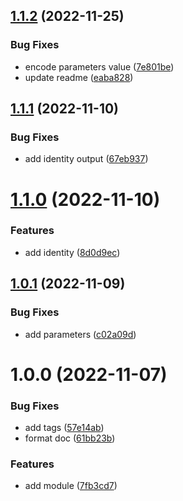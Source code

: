## [1.1.2](https://github.com/data-platform-hq/terraform-azurerm-logic-app-workflow/compare/v1.1.1...v1.1.2) (2022-11-25)


### Bug Fixes

* encode parameters value ([7e801be](https://github.com/data-platform-hq/terraform-azurerm-logic-app-workflow/commit/7e801be10102780186f4e5ca2d051b1e3dd57291))
* update readme ([eaba828](https://github.com/data-platform-hq/terraform-azurerm-logic-app-workflow/commit/eaba8284a5c5a53a367fef3a61fffe7b9c3ed224))

## [1.1.1](https://github.com/data-platform-hq/terraform-azurerm-logic-app-workflow/compare/v1.1.0...v1.1.1) (2022-11-10)


### Bug Fixes

* add identity output ([67eb937](https://github.com/data-platform-hq/terraform-azurerm-logic-app-workflow/commit/67eb93712502f7784e33a12cddc8dbbc2f3359af))

# [1.1.0](https://github.com/data-platform-hq/terraform-azurerm-logic-app-workflow/compare/v1.0.1...v1.1.0) (2022-11-10)


### Features

* add identity ([8d0d9ec](https://github.com/data-platform-hq/terraform-azurerm-logic-app-workflow/commit/8d0d9ec25135aa49162b3d3aa97a4e6c6d3c43f9))

## [1.0.1](https://github.com/data-platform-hq/terraform-azurerm-logic-app-workflow/compare/v1.0.0...v1.0.1) (2022-11-09)


### Bug Fixes

* add parameters ([c02a09d](https://github.com/data-platform-hq/terraform-azurerm-logic-app-workflow/commit/c02a09dcce5d99aab493206d699bc5ab69abc456))

# 1.0.0 (2022-11-07)


### Bug Fixes

* add tags ([57e14ab](https://github.com/data-platform-hq/terraform-azurerm-logic-app-workflow/commit/57e14ab272e8b64185651060d09f03acc84245db))
* format doc ([61bb23b](https://github.com/data-platform-hq/terraform-azurerm-logic-app-workflow/commit/61bb23bca2c5b98d27bf24f0600673da834b77d9))


### Features

* add module ([7fb3cd7](https://github.com/data-platform-hq/terraform-azurerm-logic-app-workflow/commit/7fb3cd73f2b869d33e77e1df8e38c4ddb878c981))
